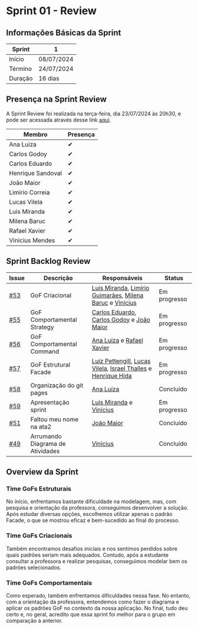 # Sprint 01 - Review

## Informações Básicas da Sprint

| Sprint  | 1             |
|---------|---------------|
| Início  | 08/07/2024    |
| Término | 24/07/2024    |
| Duração | 16 dias       |

## Presença na Sprint Review 

A Sprint Review foi realizada na terça-feira, dia 23/07/2024 às 20h30, e pode ser acessada através desse link [aqui]().

| Membro                | Presença |
|-----------------------|----------|
| Ana Luiza             | ✔        |
| Carlos Godoy          | ✔        |
| Carlos Eduardo        | ✔        |
| Henrique Sandoval     | ✔        |
| João Maior            | ✔        |
| Limirio Correia       | ✔        |
| Lucas Vilela          | ✔        |
| Luis Miranda          | ✔        |
| Milena Baruc          | ✔        |
| Rafael Xavier         | ✔        |
| Vinicius Mendes       | ✔        |

## Sprint Backlog Review

| Issue | Descrição | Responsáveis | Status |
|-------|-----------|--------------|--------|
| [#53](https://github.com/UnBArqDsw2024-1/2024.1_G2_My_Music/issues/53)   | GoF Criacional                     | [Luis Miranda](https://github.com/LuisMiranda10), [Limírio Guimarães](https://github.com/LimirioGuimaraes), [Milena Baruc](https://github.com/MilenaBaruc) e [Vinícius](https://github.com/yabamiah)            | Em progresso
| [#55](https://github.com/UnBArqDsw2024-1/2024.1_G2_My_Music/issues/55)   | GoF Comportamental Strategy        | [Carlos Eduardo](https://github.com/CarlosEduardoMendesdeMesquita), [Carlos Godoy](https://github.com/CDGodoy) e [João Maior](https://github.com/Jvsoutomaior)            | Em progresso
| [#56](https://github.com/UnBArqDsw2024-1/2024.1_G2_My_Music/issues/56)   | GoF Comportamental Command         | [Ana Luíza](https://github.com/analuizargds) e [Rafael Xavier](https://github.com/rafaelxavierr)           | Em progresso
| [#57](https://github.com/UnBArqDsw2024-1/2024.1_G2_My_Music/issues/57)   | GoF Estrutural Facade         | [Luiz Pettengill](https://github.com/LuizPettengill), [Lucas Vilela](https://github.com/Lucas-AV), [Israel Thalles](https://github.com/IsraelThalles) e [Henrique Hida](https://github.com/HenriqueHida)            | Em progresso
| [#58](https://github.com/UnBArqDsw2024-1/2024.1_G2_My_Music/issues/58)   | Organização do git pages         | [Ana Luíza](https://github.com/analuizargds)            | Concluído
| [#59](https://github.com/UnBArqDsw2024-1/2024.1_G2_My_Music/issues/59)   | Apresentação sprint         |  [Luis Miranda](https://github.com/LuisMiranda10) e  [Vinícius](https://github.com/yabamiah)          | Em progresso
| [#51](https://github.com/UnBArqDsw2024-1/2024.1_G2_My_Music/issues/51)    | Faltou meu nome na ata2         | [João Maior](https://github.com/Jvsoutomaior)             | Concluído
| [#49](https://github.com/UnBArqDsw2024-1/2024.1_G2_My_Music/issues/49) | Arrumando Diagrama de Atividades | [Vinícius](https://github.com/yabamiah) | Concluído |

## Overview da Sprint

### Time GoFs Estruturais
No início, enfrentamos bastante dificuldade na modelagem, mas, com pesquisa e orientação da professora, conseguimos desenvolver a solução. Após estudar diversas opções, escolhemos utilizar apenas o padrão Facade, o que se mostrou eficaz e bem-sucedido ao final do processo.

### Time GoFs Criacionais
Também encontramos desafios iniciais e nos sentimos perdidos sobre quais padrões seriam mais adequados. Contudo, após a estudante consultar a professora e realizar pesquisas, conseguimos modelar bem os padrões selecionados.

### Time GoFs Comportamentais
Como esperado, também enfrentamos dificuldades nessa fase. No entanto, com a orientação da professora, entendemos como fazer o diagrama e aplicar os padrões GoF no contexto da nossa aplicação. No final, tudo deu certo e, no geral, acredito que essa sprint foi melhor para o grupo em comparação à anterior.